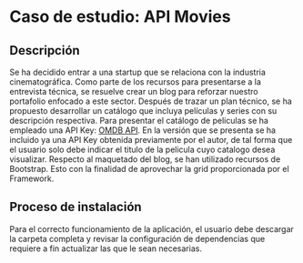 # Caso de estudio: API Movies

## Descripción

Se ha decidido entrar a una startup que se relaciona con la industria cinematográfica. Como parte de los recursos para presentarse a la entrevista técnica, se resuelve crear un blog para reforzar nuestro portafolio enfocado a este sector.
Después de trazar un plan técnico, se ha propuesto desarrollar un catálogo que incluya películas y series con su descripción respectiva.
Para presentar el catálogo de peliculas se ha empleado una API Key: [OMDB API](http://www.omdbapi.com/).
En la versión que se presenta se ha incluido ya una API Key obtenida previamente por el autor, de tal forma que el usuario solo debe indicar el titulo de la pelicula cuyo catalogo desea visualizar.
Respecto al maquetado del blog, se han utilizado recursos de Bootstrap. Esto con la finalidad de aprovechar la grid proporcionada por el Framework.


## Proceso de instalación

Para el correcto funcionamiento de la aplicación, el usuario debe descargar la carpeta completa y revisar la configuración de dependencias que requiere a fin actualizar las que le sean necesarias.
